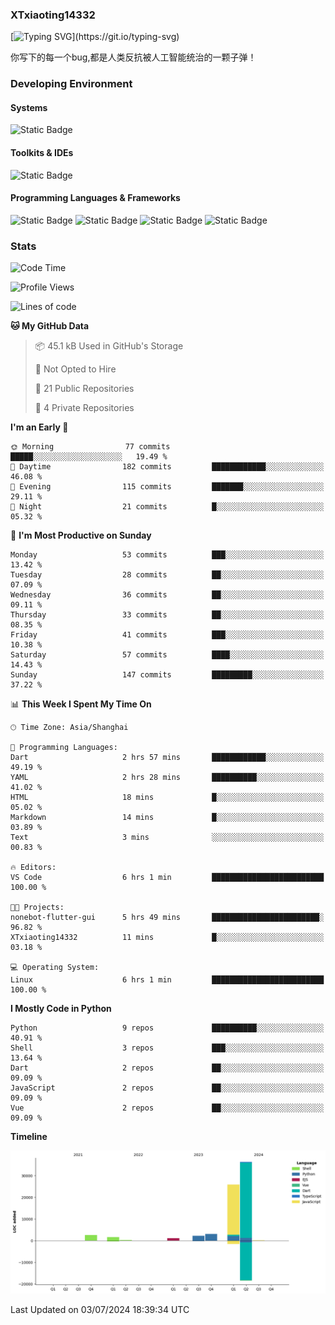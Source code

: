 ### XTxiaoting14332

[![Typing SVG](https://readme-typing-svg.herokuapp.com?font=JetBrians+Mono&pause=1000&random=false&width=435&lines=Hello+World!)](https://git.io/typing-svg)

你写下的每一个bug,都是人类反抗被人工智能统治的一颗子弹！

### Developing Environment

#### Systems

![Static Badge](https://img.shields.io/badge/Ubuntu-%20?style=flat-square&logo=ubuntu&logoColor=white&color=E34F26)

#### Toolkits & IDEs

![Static Badge](https://img.shields.io/badge/Visual%20Studio%20Code-%20?style=flat-square&logo=visualstudiocode&logoColor=white&color=blue)

#### Programming Languages & Frameworks

![Static Badge](https://img.shields.io/badge/Dart-%20?style=flat-square&logo=dart&logoColor=white&color=0175C2)
![Static Badge](https://img.shields.io/badge/Flutter-%20?style=flat-square&logo=flutter&logoColor=white&color=02569B)
![Static Badge](https://img.shields.io/badge/Python-%20?style=flat-square&logo=python&logoColor=white&color=E7A781)
![Static Badge](https://img.shields.io/badge/Bash%20Shell-%20?style=flat-square&logo=shell&logoColor=white&color=49D868)

### Stats

<!--START_SECTION:waka-->
![Code Time](http://img.shields.io/badge/Code%20Time-21%20hrs%2024%20mins-blue)

![Profile Views](http://img.shields.io/badge/Profile%20Views-7-blue)

![Lines of code](https://img.shields.io/badge/From%20Hello%20World%20I%27ve%20Written-72.4%20thousand%20lines%20of%20code-blue)

**🐱 My GitHub Data** 

> 📦 45.1 kB Used in GitHub's Storage 
 > 
> 🚫 Not Opted to Hire
 > 
> 📜 21 Public Repositories 
 > 
> 🔑 4 Private Repositories 
 > 
**I'm an Early 🐤** 

```text
🌞 Morning                77 commits          █████░░░░░░░░░░░░░░░░░░░░   19.49 % 
🌆 Daytime                182 commits         ████████████░░░░░░░░░░░░░   46.08 % 
🌃 Evening                115 commits         ███████░░░░░░░░░░░░░░░░░░   29.11 % 
🌙 Night                  21 commits          █░░░░░░░░░░░░░░░░░░░░░░░░   05.32 % 
```
📅 **I'm Most Productive on Sunday** 

```text
Monday                   53 commits          ███░░░░░░░░░░░░░░░░░░░░░░   13.42 % 
Tuesday                  28 commits          ██░░░░░░░░░░░░░░░░░░░░░░░   07.09 % 
Wednesday                36 commits          ██░░░░░░░░░░░░░░░░░░░░░░░   09.11 % 
Thursday                 33 commits          ██░░░░░░░░░░░░░░░░░░░░░░░   08.35 % 
Friday                   41 commits          ███░░░░░░░░░░░░░░░░░░░░░░   10.38 % 
Saturday                 57 commits          ████░░░░░░░░░░░░░░░░░░░░░   14.43 % 
Sunday                   147 commits         █████████░░░░░░░░░░░░░░░░   37.22 % 
```


📊 **This Week I Spent My Time On** 

```text
🕑︎ Time Zone: Asia/Shanghai

💬 Programming Languages: 
Dart                     2 hrs 57 mins       ████████████░░░░░░░░░░░░░   49.19 % 
YAML                     2 hrs 28 mins       ██████████░░░░░░░░░░░░░░░   41.02 % 
HTML                     18 mins             █░░░░░░░░░░░░░░░░░░░░░░░░   05.02 % 
Markdown                 14 mins             █░░░░░░░░░░░░░░░░░░░░░░░░   03.89 % 
Text                     3 mins              ░░░░░░░░░░░░░░░░░░░░░░░░░   00.83 % 

🔥 Editors: 
VS Code                  6 hrs 1 min         █████████████████████████   100.00 % 

🐱‍💻 Projects: 
nonebot-flutter-gui      5 hrs 49 mins       ████████████████████████░   96.82 % 
XTxiaoting14332          11 mins             █░░░░░░░░░░░░░░░░░░░░░░░░   03.18 % 

💻 Operating System: 
Linux                    6 hrs 1 min         █████████████████████████   100.00 % 
```

**I Mostly Code in Python** 

```text
Python                   9 repos             ██████████░░░░░░░░░░░░░░░   40.91 % 
Shell                    3 repos             ███░░░░░░░░░░░░░░░░░░░░░░   13.64 % 
Dart                     2 repos             ██░░░░░░░░░░░░░░░░░░░░░░░   09.09 % 
JavaScript               2 repos             ██░░░░░░░░░░░░░░░░░░░░░░░   09.09 % 
Vue                      2 repos             ██░░░░░░░░░░░░░░░░░░░░░░░   09.09 % 
```



**Timeline**

![Lines of Code chart](https://raw.githubusercontent.com/XTxiaoting14332/XTxiaoting14332/main/assets/bar_graph.png)


 Last Updated on 03/07/2024 18:39:34 UTC
<!--END_SECTION:waka-->
